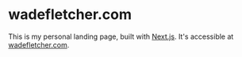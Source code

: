 # wadefletcher.com

This is my personal landing page, built with [Next.js](https://nextjs.org/). It's accessible at [wadefletcher.com](https://wadefletcher.com).
